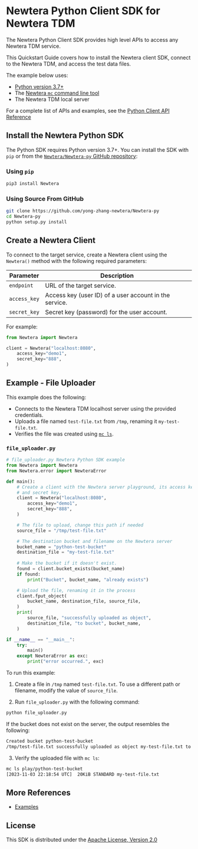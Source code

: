 # Newtera Python Client SDK for Newtera TDM

The Newtera Python Client SDK provides high level APIs to access any Newtera TDM service.

This Quickstart Guide covers how to install the Newtera client SDK, connect to the Newtera TDM, and access the test data files.

The example below uses:
- [Python version 3.7+](https://www.python.org/downloads/) 
- The [Newtera `mc` command line tool](https://min.io/docs/Newtera/linux/reference/Newtera-mc.html)
- The Newtera TDM local server

For a complete list of APIs and examples, see the [Python Client API Reference](https://newtera.net/docs/Newtera/developers/python/API.html)

## Install the Newtera Python SDK

The Python SDK requires Python version 3.7+.
You can install the SDK with `pip` or from the [`Newtera/Newtera-py` GitHub repository](https://github.com/yong-zhang-newtera/Newtera-py):

### Using `pip`

```sh
pip3 install Newtera
```

### Using Source From GitHub

```sh
git clone https://github.com/yong-zhang-newtera/Newtera-py
cd Newtera-py
python setup.py install
```

## Create a Newtera Client

To connect to the target service, create a Newtera client using the `Newtera()` method with the following required parameters:

| Parameter    | Description                                            |
|--------------|--------------------------------------------------------|
| `endpoint`   | URL of the target service.                             |
| `access_key` | Access key (user ID) of a user account in the service. |
| `secret_key` | Secret key (password) for the user account.            |

For example:

```py
from Newtera import Newtera

client = Newtera("localhost:8080",
    access_key="demo1",
    secret_key="888",
)
```

## Example - File Uploader

This example does the following:

- Connects to the Newtera TDM localhost server using the provided credentials.
- Uploads a file named `test-file.txt` from `/tmp`, renaming it `my-test-file.txt`.
- Verifies the file was created using [`mc ls`](https://min.io/docs/Newtera/linux/reference/Newtera-mc/mc-ls.html).

### `file_uploader.py`

```py
# file_uploader.py Newtera Python SDK example
from Newtera import Newtera
from Newtera.error import NewteraError

def main():
    # Create a client with the Newtera server playground, its access key
    # and secret key.
    client = Newtera("localhost:8080",
        access_key="demo1",
        secret_key="888",
    )

    # The file to upload, change this path if needed
    source_file = "/tmp/test-file.txt"

    # The destination bucket and filename on the Newtera server
    bucket_name = "python-test-bucket"
    destination_file = "my-test-file.txt"
    
    # Make the bucket if it doesn't exist.
    found = client.bucket_exists(bucket_name)
    if found:
        print("Bucket", bucket_name, "already exists")

    # Upload the file, renaming it in the process
    client.fput_object(
        bucket_name, destination_file, source_file,
    )
    print(
        source_file, "successfully uploaded as object",
        destination_file, "to bucket", bucket_name,
    )

if __name__ == "__main__":
    try:
        main()
    except NewteraError as exc:
        print("error occurred.", exc)
```

To run this example:

1. Create a file in `/tmp` named `test-file.txt`.
   To use a different path or filename, modify the value of `source_file`.

2. Run `file_uploader.py` with the following command:

```sh
python file_uploader.py
```

If the bucket does not exist on the server, the output resembles the following:

```sh
Created bucket python-test-bucket
/tmp/test-file.txt successfully uploaded as object my-test-file.txt to bucket python-test-bucket
```

3. Verify the uploaded file with `mc ls`:

```sh
mc ls play/python-test-bucket
[2023-11-03 22:18:54 UTC]  20KiB STANDARD my-test-file.txt
```

## More References

* [Examples](https://github.com/Newtera/Newtera-py/tree/master/examples)


## License

This SDK is distributed under the [Apache License, Version 2.0](https://www.apache.org/licenses/LICENSE-2.0)
